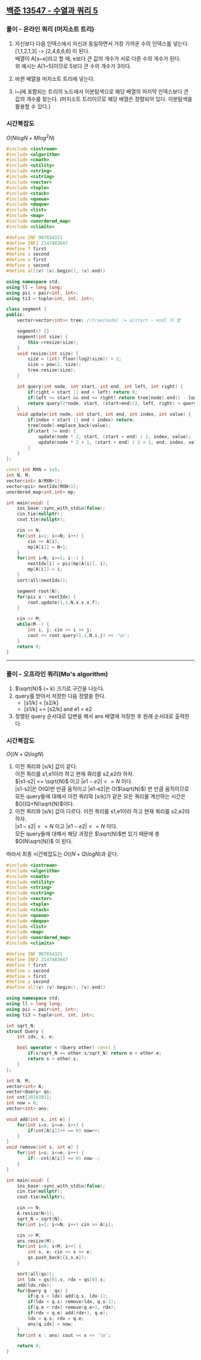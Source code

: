## [백준 13547 - 수열과 쿼리 5](https://www.acmicpc.net/problem/13547)

### 풀이 - 온라인 쿼리 (머지소트 트리)
1. 자신보다 다음 인덱스에서 자신과 동일하면서 가장 가까운 수의 인덱스를 넣는다.<br/>
   [1,1,2,1,3] -> [2,4,6,6,6] 이 된다.<br/>
   배열이 A[s\~e]라고 할 때, e보다 큰 값의 개수가 서로 다른 수의 개수가 된다.<br/>
   위 예시는 A[1\~5]이므로 5보다 큰 수의 개수가 3이다.

2. 바뀐 배열을 머지소트 트리에 넣는다.
3. i~j에 포함되는 트리의 노드에서 이분탐색으로 해당 배열의 마지막 인덱스보다 큰 값의 개수를 찾는다. (머지소트 트리이므로 해당 배열은 정렬되어 있다. 이분탐색을 활용할 수 있다.)
### 시간복잡도
$O(NlogN + Mlog^2N)$

```cpp
#include <iostream>
#include <algorithm>
#include <cmath>
#include <utility>
#include <string>
#include <cstring>
#include <vector>
#include <tuple>
#include <stack>
#include <queue>
#include <deque>
#include <list>
#include <map>
#include <unordered_map>
#include <climits>

#define INF 987654321
#define INF2 2147483647
#define f first
#define s second
#define x first
#define y second
#define all(v) (v).begin(), (v).end()

using namespace std;
using ll = long long;
using pii = pair<int, int>;
using ti3 = tuple<int, int, int>;

class segment {
public:
    vector<vector<int>> tree; //tree[node] := a[start ~ end] 의 합

    segment() {}
    segment(int size) {
        this->resize(size);
    }
    void resize(int size) {
        size = (int) floor(log2(size)) + 2;
        size = pow(2, size);
        tree.resize(size);
    }

    int query(int node, int start, int end, int left, int right) {
        if(right < start || end < left) return 0;
        if(left <= start && end <= right) return tree[node].end() - lower_bound(all(tree[node]), right+1);
        return query(2*node, start, (start+end)/2, left, right) + query(2*node+1, (start+end)/2+1, end, left, right);
    }
    void update(int node, int start, int end, int index, int value) {
        if(index < start || end < index) return;
        tree[node].emplace_back(value);
        if(start != end) {
            update(node * 2, start, (start + end) / 2, index, value);
            update(node * 2 + 1, (start + end) / 2 + 1, end, index, value);
        }
    }
};

const int MXN = 1e5;
int N, M;
vector<int> A(MXN+1);
vector<pii> nextIdx(MXN+1);
unordered_map<int,int> mp;

int main(void) {
    ios_base::sync_with_stdio(false);
    cin.tie(nullptr);
    cout.tie(nullptr);

    cin >> N;
    for(int i=1; i<=N; i++) {
        cin >> A[i];
        mp[A[i]] = N+1;
    }
    for(int i=N; i>=1; i--) {
        nextIdx[i] = pii(mp[A[i]], i);
        mp[A[i]] = i;
    }
    sort(all(nextIdx));

    segment root(N);
    for(pii x : nextIdx) {
        root.update(1,1,N,x.s,x.f);
    }

    cin >> M;
    while(M--) {
        int i, j; cin >> i >> j;
        cout << root.query(1,1,N,i,j) << '\n';
    }
    return 0;
}
```

---
### 풀이 - 오프라인 쿼리(Mo's algorithm)
1. $\sqrt{N}$ (= k) 크기로 구간을 나눈다.
2. query를 받아서 저장한 다음 정렬을 한다.
   - [s1/k] < [s2/k]
   - [s1/k] == [s2/k] and e1 < e2
3. 정렬된 query 순서대로 답변을 해서 ans 배열에 저장한 후 원래 순서대로 출력한다.

### 시간복잡도
$O((N+Q)logN)$
1. 이전 쿼리와 [s/k] 값이 같다.<br/>
   이전 쿼리를 s1,e1이라 하고 현재 쿼리를 s2,e2라 하자.<br/>
   $|s1-s2| <= \sqrt{N}$ 이고 $|e1-e2| <= N$ 이다.<br/>
   |s1-s2|은 O(Q)번 만큼 움직이고 |e1-e2|은 O($\sqrt{N}$) 번 만큼 움직이므로
   모든 query들에 대해서 이전 쿼리와 [s/k]가 같은 모든 쿼리를 계산하는 시간은 $O((Q+N)\sqrt{N}$이다.
2. 이전 쿼리와 [s/k] 값이 다르다.
   이전 쿼리를 s1,e1이라 하고 현재 쿼리를 s2,e2라 하자.<br/>
   $|s1-s2| <= N$ 이고 $|e1-e2| <= N$ 이다.<br/>
   모든 query들에 대해서 해당 과정은 $\sqrt{N}$번 있기 때문에 총 $O(N\sqrt{N})$ 이 된다.

따라서 최종 시간복잡도는 $O((N+Q)logN)$과 같다.

```cpp
#include <iostream>
#include <algorithm>
#include <cmath>
#include <utility>
#include <string>
#include <cstring>
#include <vector>
#include <tuple>
#include <stack>
#include <queue>
#include <deque>
#include <list>
#include <map>
#include <unordered_map>
#include <climits>

#define INF 987654321
#define INF2 2147483647
#define f first
#define s second
#define x first
#define y second
#define all(v) (v).begin(), (v).end()

using namespace std;
using ll = long long;
using pii = pair<int, int>;
using ti3 = tuple<int, int, int>;

int sqrt_N;
struct Query {
    int idx, s, e;

    bool operator < (Query other) const {
        if(s/sqrt_N == other.s/sqrt_N) return e < other.e;
        return s < other.s;
    }
};

int N, M;
vector<int> A;
vector<Query> qs;
int cnt[1010101];
int now = 0;
vector<int> ans;

void add(int s, int e) {
    for(int i=s; i<=e; i++) {
        if(cnt[A[i]]++ == 0) now++;
    }
}
void remove(int s, int e) {
    for(int i=s; i<=e; i++) {
        if(--cnt[A[i]] == 0) now--;
    }
}

int main(void) {
    ios_base::sync_with_stdio(false);
    cin.tie(nullptr);
    cout.tie(nullptr);

    cin >> N;
    A.resize(N+1);
    sqrt_N = sqrt{N};
    for(int i=1; i<=N; i++) cin >> A[i];

    cin >> M;
    ans.resize(M);
    for(int i=0; i<M; i++) {
        int s, e; cin >> s >> e;
        qs.push_back({i,s,e});
    }

    sort(all(qs));
    int ldx = qs[0].s, rdx = qs[0].s;
    add(ldx,rdx);
    for(Query q : qs) {
        if(q.s < ldx) add(q.s, ldx-1);
        if(ldx < q.s) remove(ldx, q.s-1);
        if(q.e < rdx) remove(q.e+1, rdx);
        if(rdx < q.e) add(rdx+1, q.e);
        ldx = q.s; rdx = q.e;
        ans[q.idx] = now;
    }
    for(int x : ans) cout << x << '\n';

    return 0;
}
```
